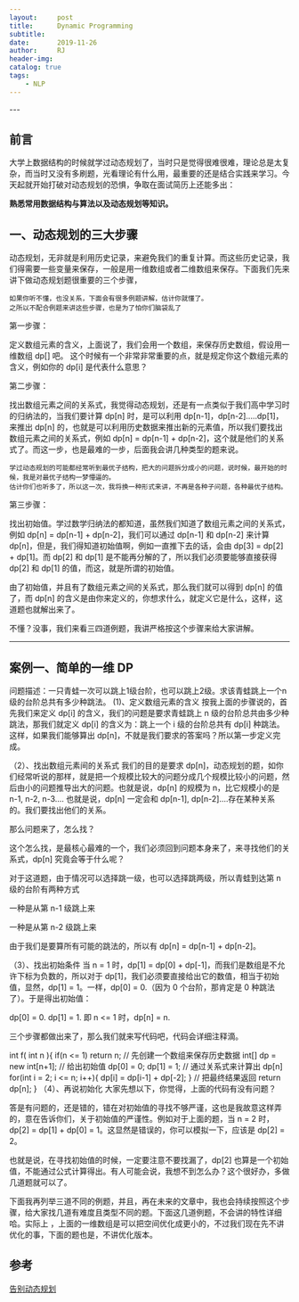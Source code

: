 ```yaml
---
layout:     post
title:      Dynamic Programming
subtitle:   
date:       2019-11-26
author:     RJ
header-img: 
catalog: true
tags:
    - NLP
---
```

<p id = "build"></p>
---



## 前言
大学上数据结构的时候就学过动态规划了，当时只是觉得很难很难，理论总是太复杂，而当时又没有多刷题，光看理论有什么用，最重要的还是结合实践来学习。今天起就开始打破对动态规划的恐惧，争取在面试简历上还能多出：

**熟悉常用数据结构与算法以及动态规划等知识。**


## 一、动态规划的三大步骤
动态规划，无非就是利用历史记录，来避免我们的重复计算。而这些历史记录，我们得需要一些变量来保存，一般是用一维数组或者二维数组来保存。下面我们先来讲下做动态规划题很重要的三个步骤，
```
如果你听不懂，也没关系，下面会有很多例题讲解，估计你就懂了。
之所以不配合例题来讲这些步骤，也是为了怕你们脑袋乱了
```

第一步骤：

定义数组元素的含义，上面说了，我们会用一个数组，来保存历史数组，假设用一维数组 dp[] 吧。
这个时候有一个非常非常重要的点，就是规定你这个数组元素的含义，例如你的 dp[i] 是代表什么意思？

第二步骤：

找出数组元素之间的关系式，我觉得动态规划，还是有一点类似于我们高中学习时的归纳法的，当我们要计算 dp[n] 时，是可以利用 dp[n-1]，dp[n-2].....dp[1]，来推出 dp[n] 的，也就是可以利用历史数据来推出新的元素值，所以我们要找出数组元素之间的关系式，例如 dp[n] = dp[n-1] + dp[n-2]，这个就是他们的关系式了。而这一步，也是最难的一步，后面我会讲几种类型的题来说。
```
学过动态规划的可能都经常听到最优子结构，把大的问题拆分成小的问题，说时候，最开始的时候，我是对最优子结构一梦懵逼的。
估计你们也听多了，所以这一次，我将换一种形式来讲，不再是各种子问题，各种最优子结构。
```
第三步骤：

找出初始值。学过数学归纳法的都知道，虽然我们知道了数组元素之间的关系式，例如 dp[n] = dp[n-1] + dp[n-2]，我们可以通过 dp[n-1] 和 dp[n-2] 来计算 dp[n]，但是，我们得知道初始值啊，例如一直推下去的话，会由 dp[3] = dp[2] + dp[1]。而 dp[2] 和 dp[1] 是不能再分解的了，所以我们必须要能够直接获得 dp[2] 和 dp[1] 的值，而这，就是所谓的初始值。

由了初始值，并且有了数组元素之间的关系式，那么我们就可以得到 dp[n] 的值了，而 dp[n] 的含义是由你来定义的，你想求什么，就定义它是什么，这样，这道题也就解出来了。

不懂？没事，我们来看三四道例题，我讲严格按这个步骤来给大家讲解。

----------------------------

## 案例一、简单的一维 DP

问题描述：一只青蛙一次可以跳上1级台阶，也可以跳上2级。求该青蛙跳上一个n级的台阶总共有多少种跳法。
(1)、定义数组元素的含义
按我上面的步骤说的，首先我们来定义 dp[i] 的含义，我们的问题是要求青蛙跳上 n 级的台阶总共由多少种跳法，那我们就定义 dp[i] 的含义为：跳上一个 i 级的台阶总共有 dp[i] 种跳法。这样，如果我们能够算出 dp[n]，不就是我们要求的答案吗？所以第一步定义完成。

（2）、找出数组元素间的关系式
我们的目的是要求 dp[n]，动态规划的题，如你们经常听说的那样，就是把一个规模比较大的问题分成几个规模比较小的问题，然后由小的问题推导出大的问题。也就是说，dp[n] 的规模为 n，比它规模小的是 n-1, n-2, n-3.... 也就是说，dp[n] 一定会和 dp[n-1], dp[n-2]....存在某种关系的。我们要找出他们的关系。

那么问题来了，怎么找？

这个怎么找，是最核心最难的一个，我们必须回到问题本身来了，来寻找他们的关系式，dp[n] 究竟会等于什么呢？

对于这道题，由于情况可以选择跳一级，也可以选择跳两级，所以青蛙到达第 n 级的台阶有两种方式

一种是从第 n-1 级跳上来

一种是从第 n-2 级跳上来

由于我们是要算所有可能的跳法的，所以有 dp[n] = dp[n-1] + dp[n-2]。

（3）、找出初始条件
当 n = 1 时，dp[1] = dp[0] + dp[-1]，而我们是数组是不允许下标为负数的，所以对于 dp[1]，我们必须要直接给出它的数值，相当于初始值，显然，dp[1] = 1。一样，dp[0] = 0.（因为 0 个台阶，那肯定是 0 种跳法了）。于是得出初始值：

dp[0] = 0. dp[1] = 1. 即 n <= 1 时，dp[n] = n.

三个步骤都做出来了，那么我们就来写代码吧，代码会详细注释滴。

int f( int n ){
    if(n <= 1)
    return n;
    // 先创建一个数组来保存历史数据
    int[] dp = new int[n+1];
    // 给出初始值
    dp[0] = 0;
    dp[1] = 1;
    // 通过关系式来计算出 dp[n]
    for(int i = 2; i <= n; i++){
        dp[i] = dp[i-1] + dp[-2];
    }
    // 把最终结果返回
    return dp[n];
}
（4）、再说初始化
大家先想以下，你觉得，上面的代码有没有问题？

答是有问题的，还是错的，错在对初始值的寻找不够严谨，这也是我故意这样弄的，意在告诉你们，关于初始值的严谨性。例如对于上面的题，当 n = 2 时，dp[2] = dp[1] + dp[0] = 1。这显然是错误的，你可以模拟一下，应该是 dp[2] = 2。

也就是说，在寻找初始值的时候，一定要注意不要找漏了，dp[2] 也算是一个初始值，不能通过公式计算得出。有人可能会说，我想不到怎么办？这个很好办，多做几道题就可以了。

下面我再列举三道不同的例题，并且，再在未来的文章中，我也会持续按照这个步骤，给大家找几道有难度且类型不同的题。下面这几道例题，不会讲的特性详细哈。实际上 ，上面的一维数组是可以把空间优化成更小的，不过我们现在先不讲优化的事，下面的题也是，不讲优化版本。





## 参考
[告别动态规划](https://zhuanlan.zhihu.com/p/91582909)
